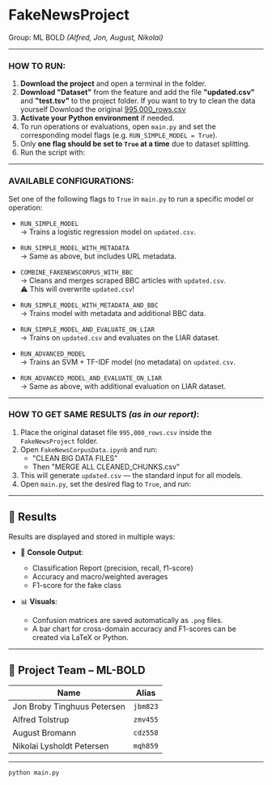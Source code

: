 # FakeNewsProject
Group: ML BOLD *(Alfred, Jon, August, Nikolai)*

---

### HOW TO RUN:

1. **Download the project** and open a terminal in the folder.
2. **Download "Dataset"** from the feature and add the file **"updated.csv"** and **"test.tsv"** to the project folder. If you want to try to clean the data yourself Download the original [995,000_rows.csv](https://absalon.ku.dk/courses/80486/files/9275000/download?download_frd=1)
3. **Activate your Python environment** if needed.
4. To run operations or evaluations, open `main.py` and set the corresponding model flags (e.g. `RUN_SIMPLE_MODEL = True`).
5. Only **one flag should be set to `True` at a time** due to dataset splitting.
6. Run the script with:

---

### AVAILABLE CONFIGURATIONS:

Set one of the following flags to `True` in `main.py` to run a specific model or operation:

- `RUN_SIMPLE_MODEL`  
  → Trains a logistic regression model on `updated.csv`.

- `RUN_SIMPLE_MODEL_WITH_METADATA`  
  → Same as above, but includes URL metadata.

- `COMBINE_FAKENEWSCORPUS_WITH_BBC`  
  → Cleans and merges scraped BBC articles with `updated.csv`.  
  ⚠️ This will overwrite `updated.csv`!

- `RUN_SIMPLE_MODEL_WITH_METADATA_AND_BBC`  
  → Trains model with metadata and additional BBC data.

- `RUN_SIMPLE_MODEL_AND_EVALUATE_ON_LIAR`  
  → Trains on `updated.csv` and evaluates on the LIAR dataset.

- `RUN_ADVANCED_MODEL`  
  → Trains an SVM + TF-IDF model (no metadata) on `updated.csv`.

- `RUN_ADVANCED_MODEL_AND_EVALUATE_ON_LIAR`  
  → Same as above, with additional evaluation on LIAR dataset.

---

### HOW TO GET SAME RESULTS *(as in our report)*:

1. Place the original dataset file `995,000_rows.csv` inside the `FakeNewsProject` folder.
2. Open `FakeNewsCorpusData.ipynb` and run:
   - "CLEAN BIG DATA FILES"
   - Then "MERGE ALL CLEANED_CHUNKS.csv"
3. This will generate `updated.csv` — the standard input for all models.
4. Open `main.py`, set the desired flag to `True`, and run:

---

## 🧪 Results

Results are displayed and stored in multiple ways:

- 📄 **Console Output**:
  - Classification Report (precision, recall, f1-score)
  - Accuracy and macro/weighted averages
  - F1-score for the fake class

- 📊 **Visuals**:
  - Confusion matrices are saved automatically as `.png` files.
  - A bar chart for cross-domain accuracy and F1-scores can be created via LaTeX or Python.

---

## 🧠 Project Team – ML-BOLD

| Name                           | Alias   |
|--------------------------------|---------|
| Jon Broby Tinghuus Petersen    | `jbm823` |
| Alfred Tolstrup                | `zmv455` |
| August Bromann                | `cdz558` |
| Nikolai Lysholdt Petersen      | `mqh859` |

---

```bash
python main.py
